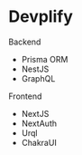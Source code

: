 # Devplify

Backend
- Prisma ORM
- NestJS
- GraphQL

Frontend
- NextJS
- NextAuth
- Urql
- ChakraUI
